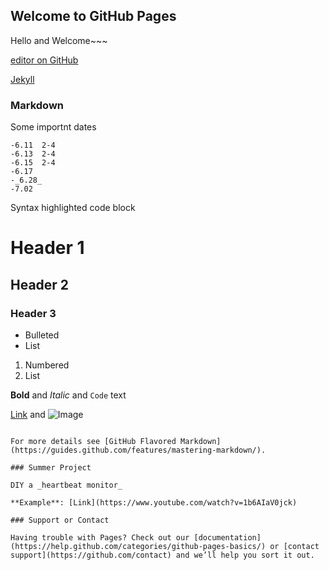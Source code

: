 ## Welcome to GitHub Pages

Hello and Welcome~~~

[editor on GitHub](https://github.com/Plankat/plankat.github.com/edit/master/README.md)

[Jekyll](https://jekyllrb.com/)

### Markdown

Some importnt dates

```
-6.11  2-4
-6.13  2-4
-6.15  2-4
-6.17
-_6.28_
-7.02

```

Syntax highlighted code block

# Header 1
## Header 2
### Header 3

- Bulleted
- List

1. Numbered
2. List

**Bold** and _Italic_ and `Code` text

[Link](url) and ![Image](src)
```

For more details see [GitHub Flavored Markdown](https://guides.github.com/features/mastering-markdown/).

### Summer Project

DIY a _heartbeat monitor_

**Example**: [Link](https://www.youtube.com/watch?v=1b6AIaV0jck)

### Support or Contact

Having trouble with Pages? Check out our [documentation](https://help.github.com/categories/github-pages-basics/) or [contact support](https://github.com/contact) and we’ll help you sort it out.
